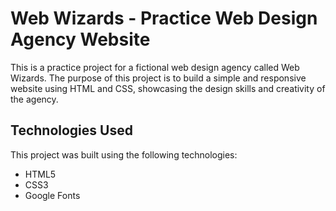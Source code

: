 
# Web Wizards - Practice Web Design Agency Website
This is a practice project for a fictional web design agency called Web Wizards. The purpose of this project is to build a simple and responsive website using HTML and CSS, showcasing the design skills and creativity of the agency.

## Technologies Used
This project was built using the following technologies:


- HTML5
- CSS3
- Google Fonts

